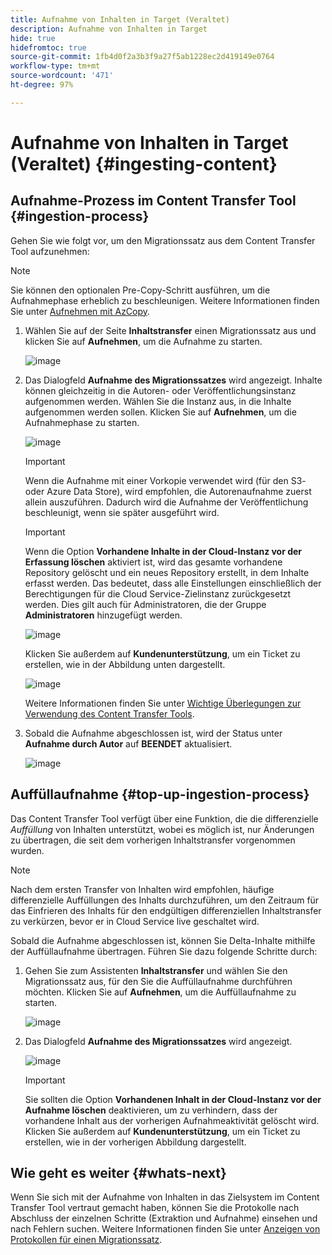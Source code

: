 ```yaml
---
title: Aufnahme von Inhalten in Target (Veraltet)
description: Aufnahme von Inhalten in Target
hide: true
hidefromtoc: true
source-git-commit: 1fb4d0f2a3b3f9a27f5ab1228ec2d419149e0764
workflow-type: tm+mt
source-wordcount: '471'
ht-degree: 97%

---
```


# Aufnahme von Inhalten in Target (Veraltet) {#ingesting-content}

## Aufnahme-Prozess im Content Transfer Tool {#ingestion-process}

Gehen Sie wie folgt vor, um den Migrationssatz aus dem Content Transfer Tool aufzunehmen:
>[!NOTE]
>Sie können den optionalen Pre-Copy-Schritt ausführen, um die Aufnahmephase erheblich zu beschleunigen. Weitere Informationen finden Sie unter [Aufnehmen mit AzCopy](https://experienceleague.adobe.com/docs/experience-manager-cloud-service/moving/cloud-migration/content-transfer-tool/handling-large-content-repositories.html?lang=de#ingesting-azcopy).

1. Wählen Sie auf der Seite **Inhaltstransfer** einen Migrationssatz aus und klicken Sie auf **Aufnehmen**, um die Aufnahme zu starten.

   ![image](/help/journey-migration/content-transfer-tool/assets-ctt/ingestion-01.png)

1. Das Dialogfeld **Aufnahme des Migrationssatzes** wird angezeigt. Inhalte können gleichzeitig in die Autoren- oder Veröffentlichungsinstanz aufgenommen werden. Wählen Sie die Instanz aus, in die Inhalte aufgenommen werden sollen. Klicken Sie auf **Aufnehmen**, um die Aufnahmephase zu starten.

   ![image](/help/journey-migration/content-transfer-tool/assets-ctt/ingestion-02.png)

   >[!IMPORTANT]
   >Wenn die Aufnahme mit einer Vorkopie verwendet wird (für den S3- oder Azure Data Store), wird empfohlen, die Autorenaufnahme zuerst allein auszuführen. Dadurch wird die Aufnahme der Veröffentlichung beschleunigt, wenn sie später ausgeführt wird.

   >[!IMPORTANT]
   >Wenn die Option **Vorhandene Inhalte in der Cloud-Instanz vor der Erfassung löschen** aktiviert ist, wird das gesamte vorhandene Repository gelöscht und ein neues Repository erstellt, in dem Inhalte erfasst werden. Das bedeutet, dass alle Einstellungen einschließlich der Berechtigungen für die Cloud Service-Zielinstanz zurückgesetzt werden. Dies gilt auch für Administratoren, die der Gruppe **Administratoren** hinzugefügt werden.

   ![image](/help/journey-migration/content-transfer-tool/assets-ctt/ingestion-03.png)

   Klicken Sie außerdem auf **Kundenunterstützung**, um ein Ticket zu erstellen, wie in der Abbildung unten dargestellt.

   ![image](/help/journey-migration/content-transfer-tool/assets-ctt/ingestion-04.png)

   Weitere Informationen finden Sie unter [Wichtige Überlegungen zur Verwendung des Content Transfer Tools](https://experienceleague.adobe.com/docs/experience-manager-cloud-service/moving/cloud-migration/content-transfer-tool/guidelines-best-practices-content-transfer-tool.html?lang=de#important-considerations).

1. Sobald die Aufnahme abgeschlossen ist, wird der Status unter **Aufnahme durch Autor** auf **BEENDET** aktualisiert.

   ![image](/help/journey-migration/content-transfer-tool/assets-ctt/ingestion-05.png)

## Auffüllaufnahme {#top-up-ingestion-process}

Das Content Transfer Tool verfügt über eine Funktion, die die differenzielle *Auffüllung* von Inhalten unterstützt, wobei es möglich ist, nur Änderungen zu übertragen, die seit dem vorherigen Inhaltstransfer vorgenommen wurden.

>[!NOTE]
>Nach dem ersten Transfer von Inhalten wird empfohlen, häufige differenzielle Auffüllungen des Inhalts durchzuführen, um den Zeitraum für das Einfrieren des Inhalts für den endgültigen differenziellen Inhaltstransfer zu verkürzen, bevor er in Cloud Service live geschaltet wird.

Sobald die Aufnahme abgeschlossen ist, können Sie Delta-Inhalte mithilfe der Auffüllaufnahme übertragen. Führen Sie dazu folgende Schritte durch:

1. Gehen Sie zum Assistenten **Inhaltstransfer** und wählen Sie den Migrationssatz aus, für den Sie die Auffüllaufnahme durchführen möchten. Klicken Sie auf **Aufnehmen**, um die Auffüllaufnahme zu starten.

   ![image](/help/journey-migration/content-transfer-tool/assets-ctt/topup-ingest1.png)


1. Das Dialogfeld **Aufnahme des Migrationssatzes** wird angezeigt.

   ![image](/help/journey-migration/content-transfer-tool/assets-ctt/topup-ingest2.png)

   >[!IMPORTANT]
   >Sie sollten die Option **Vorhandenen Inhalt in der Cloud-Instanz vor der Aufnahme löschen** deaktivieren, um zu verhindern, dass der vorhandene Inhalt aus der vorherigen Aufnahmeaktivität gelöscht wird. Klicken Sie außerdem auf **Kundenunterstützung**, um ein Ticket zu erstellen, wie in der vorherigen Abbildung dargestellt.

## Wie geht es weiter {#whats-next}

Wenn Sie sich mit der Aufnahme von Inhalten in das Zielsystem im Content Transfer Tool vertraut gemacht haben, können Sie die Protokolle nach Abschluss der einzelnen Schritte (Extraktion und Aufnahme) einsehen und nach Fehlern suchen. Weitere Informationen finden Sie unter [Anzeigen von Protokollen für einen Migrationssatz](https://experienceleague.adobe.com/docs/experience-manager-cloud-service/moving/cloud-migration/content-transfer-tool/viewing-logs.html?lang=de).
